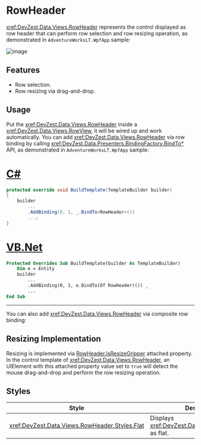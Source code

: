 # RowHeader

<xref:DevZest.Data.Views.RowHeader> represents the control displayed as row header that can perform row selection and row resizing operation, as demonstrated in `AdventureWorksLT.WpfApp` sample:

![image](/images/RowHeader.jpg)

## Features

* Row selection.
* Row resizing via drag-and-drop.

## Usage

Put the <xref:DevZest.Data.Views.RowHeader> inside a <xref:DevZest.Data.Views.RowView>, it will be wired up and work automatically. You can add <xref:DevZest.Data.Views.RowHeader> via row binding by calling <xref:DevZest.Data.Presenters.BindingFactory.BindTo*> API, as demonstrated in `AdventureWorksLT.WpfApp` sample:

# [C#](#tab/cs)

```csharp
protected override void BuildTemplate(TemplateBuilder builder)
{
    builder
        ...
        .AddBinding(0, 1, _.BindTo<RowHeader>())
        ...;
}
```

# [VB.Net](#tab/vb)

```vb
Protected Overrides Sub BuildTemplate(builder As TemplateBuilder)
    Dim e = Entity
    builder
        ...
        .AddBinding(0, 1, e.BindTo(Of RowHeader)()) _
        ...
End Sub
```

***

You can also add <xref:DevZest.Data.Views.RowHeader> via composite row binding:

## Resizing Implementation

Resizing is implemented via [RowHeader.IsResizeGripper](xref:DevZest.Data.Views.RowHeader.IsResizeGripperProperty) attached property. In the control template of <xref:DevZest.Data.Views.RowHeader>, an UIElement with this attached property value set to `true` will detect the mouse drag-and-drop and perform the row resizing operation.

## Styles

| Style | Description |
|-------|-------------|
| <xref:DevZest.Data.Views.RowHeader.Styles.Flat> | Displays <xref:DevZest.Data.Views.RowHeader> as flat. |

